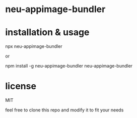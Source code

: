 # neu-appimage-bundler

# installation & usage

npx neu-appimage-bundler

or

npm install -g neu-appimage-bundler
neu-appimage-bundler

# license

MIT

feel free to clone this repo and modify it to fit your needs
